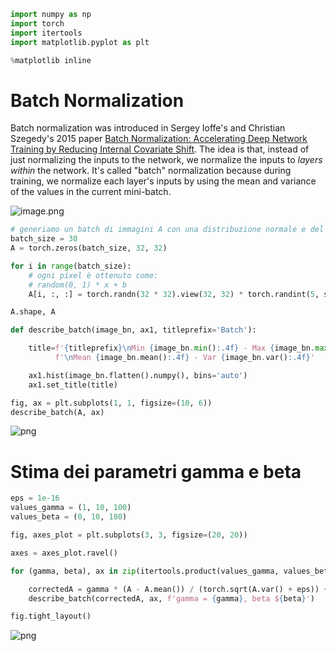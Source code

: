 ```python
import numpy as np
import torch
import itertools
import matplotlib.pyplot as plt

%matplotlib inline
```

# Batch Normalization

Batch normalization was introduced in Sergey Ioffe's and Christian Szegedy's 2015 paper [Batch Normalization: Accelerating Deep Network Training by Reducing Internal Covariate Shift](https://arxiv.org/pdf/1502.03167.pdf). The idea is that, instead of just normalizing the inputs to the network, we normalize the inputs to *layers within* the network. It's called "batch" normalization because during training, we normalize each layer's inputs by using the mean and variance of the values in the current mini-batch.

![image.png](47ca0f0c-ffc0-468c-b01f-5a1f43fa2ab8.png)

```python
# generiamo un batch di immagini A con una distribuzione normale e del rumore casuale
batch_size = 30
A = torch.zeros(batch_size, 32, 32)

for i in range(batch_size):
    # ogni pixel è ottenuto come: 
    # random(0, 1) * x + b
    A[i, :, :] = torch.randn(32 * 32).view(32, 32) * torch.randint(5, size=(1,)) + torch.randint(50, size=(1,))

A.shape, A
```

```python
def describe_batch(image_bn, ax1, titleprefix='Batch'):

    title=f'{titleprefix}\nMin {image_bn.min():.4f} - Max {image_bn.max():.4f}' \
          f'\nMean {image_bn.mean():.4f} - Var {image_bn.var():.4f}'

    ax1.hist(image_bn.flatten().numpy(), bins='auto')
    ax1.set_title(title)

fig, ax = plt.subplots(1, 1, figsize=(10, 6))
describe_batch(A, ax)
```

![png](Esempio_di_Batch_Normalization_4_0.png)

# Stima dei parametri gamma e beta

```python
eps = 1e-16
values_gamma = (1, 10, 100)
values_beta = (0, 10, 100)

fig, axes_plot = plt.subplots(3, 3, figsize=(20, 20))

axes = axes_plot.ravel()

for (gamma, beta), ax in zip(itertools.product(values_gamma, values_beta), axes):

    correctedA = gamma * (A - A.mean()) / (torch.sqrt(A.var() + eps)) + beta
    describe_batch(correctedA, ax, f'gamma = {gamma}, beta ${beta}')

fig.tight_layout()    
```

![png](Esempio_di_Batch_Normalization_6_0.png)

